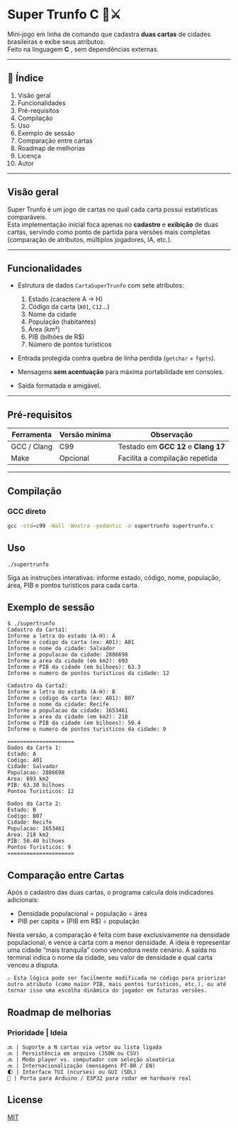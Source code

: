 

# Super Trunfo C 📇⚔️  
Mini‐jogo em linha de comando que cadastra **duas cartas** de cidades brasileiras e exibe seus atributos.  
Feito na linguagem **C** , sem dependências externas.

---

## 📑 Índice
1. Visão geral
2. Funcionalidades
3. Pré-requisitos
4. Compilação
5. Uso  
6. Exemplo de sessão
7. Comparação entre cartas  
8. Roadmap de melhorias
9. Licença
10. Autor
---

## Visão geral
Super Trunfo é um jogo de cartas no qual cada carta possui estatísticas comparáveis.  
Esta implementação inicial foca apenas no **cadastro** e **exibição** de duas cartas, servindo como ponto de partida para versões mais completas (comparação de atributos, múltiplos jogadores, IA, etc.).

---

## Funcionalidades
- Estrutura de dados `CartaSuperTrunfo` com sete atributos:
  1. Estado (caractere A → H)  
  2. Código da carta (`A01`, `C12`…)  
  3. Nome da cidade  
  4. População (habitantes)  
  5. Área (km²)  
  6. PIB (bilhões de R$)  
  7. Número de pontos turísticos

- Entrada protegida contra quebra de linha perdida (`getchar` + `fgets`).
- Mensagens **sem acentuação** para máxima portabilidade em consol​es.
- Saída formatada e amigável.

---

## Pré-requisitos
| Ferramenta | Versão mínima | Observação                         |
| ---------- | ------------- | --------------------------------- |
| GCC / Clang| C99           | Testado em **GCC 12** e **Clang 17** |
| Make       | Opcional      | Facilita a compilação repetida     |

---

## Compilação
### GCC direto
```bash
gcc -std=c99 -Wall -Wextra -pedantic -o supertrunfo supertrunfo.c

```

## Uso
```
./supertrunfo
```
Siga as instruções interativas: informe estado, código, nome, população, área, PIB e pontos turísticos para cada carta.

## Exemplo de sessão
```
$ ./supertrunfo
Cadastro da Carta1:
Informe a letra do estado (A-H): A
Informe o codigo da carta (ex: A01): A01
Informe o nome da cidade: Salvador
Informe a populacao da cidade: 2886698
Informe a area da cidade (em km2): 693
Informe o PIB da cidade (em bilhoes): 63.3
Informe o numero de pontos turisticos da cidade: 12

Cadastro da Carta2:
Informe a letra do estado (A-H): B
Informe o codigo da carta (ex: A01): B07
Informe o nome da cidade: Recife
Informe a populacao da cidade: 1653461
Informe a area da cidade (em km2): 218
Informe o PIB da cidade (em bilhoes): 50.4
Informe o numero de pontos turisticos da cidade: 9

=====================
Dados da Carta 1:
Estado: A
Codigo: A01
Cidade: Salvador
Populacao: 2886698
Area: 693 km2
PIB: 63.30 bilhoes
Pontos Turisticos: 12

Dados da Carta 2:
Estado: B
Codigo: B07
Cidade: Recife
Populacao: 1653461
Area: 218 km2
PIB: 50.40 bilhoes
Pontos Turisticos: 9
=====================

```

## Comparação entre Cartas

Após o cadastro das duas cartas, o programa calcula dois indicadores adicionais:

- Densidade populacional = população ÷ área
- PIB per capita = (PIB em R$) ÷ população

Nesta versão, a comparação é feita com base exclusivamente na densidade populacional, e vence a carta com a menor densidade. A ideia é representar uma cidade “mais tranquila” como vencedora neste cenário.
A saída no terminal indica o nome da cidade, seu valor de densidade e qual carta venceu a disputa.
```
⚠️ Esta lógica pode ser facilmente modificada no código para priorizar outro atributo (como maior PIB, mais pontos turísticos, etc.), ou até tornar isso uma escolha dinâmica do jogador em futuras versões.

```

## Roadmap de melhorias
### Prioridade | Ideia 
```
🔜 | Suporte a N cartas via vetor ou lista ligada 
🔜 | Persistência em arquivo (JSON ou CSV) 
🔜 | Modo player vs. computador com seleção aleatória
🔜 | Internacionalização (mensagens PT‐BR / EN)
🌓 | Interface TUI (ncurses) ou GUI (SDL) 
🌟 | Porta para Arduino / ESP32 para rodar em hardware real 
```

## License

[MIT](https://choosealicense.com/licenses/mit/)
